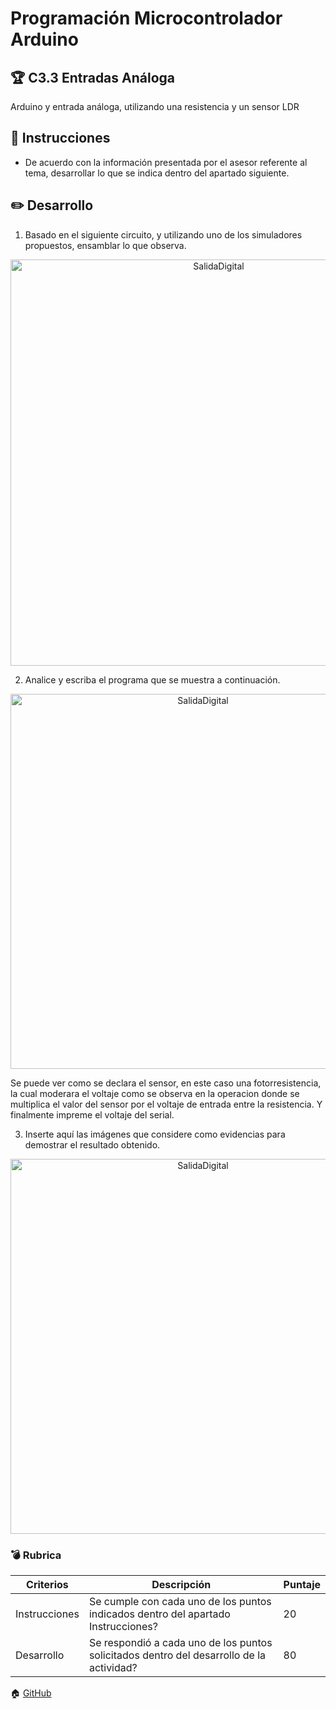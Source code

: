 # Programación Microcontrolador Arduino

## :trophy: C3.3 Entradas Análoga

Arduino y entrada análoga, utilizando una resistencia y un sensor LDR

## :blue_book: Instrucciones

- De acuerdo con la información presentada por el asesor referente al tema, desarrollar lo que se indica dentro del apartado siguiente.

## :pencil2: Desarrollo

1. Basado en el siguiente circuito, y utilizando uno de los simuladores propuestos, ensamblar lo que observa.


<p align="center">
    <img alt="SalidaDigital" src="../Markdown/Imagenes/C3.x_ArduinoEsquematicoEntradaAnalogaSensor.png" width=650 >
</p>

2. Analice y escriba el programa que se muestra a continuación.

<p align="center">
    <img alt="SalidaDigital" src="../Markdown/Imagenes/C3.x_ArduinoProgramaEntradaAnalogaSensor.png" width=600 >
</p>

Se puede ver como se declara el sensor, en este caso una fotorresistencia, la cual moderara el voltaje como se observa en la operacion donde se multiplica el valor del sensor por el voltaje de entrada entre la resistencia.
Y finalmente impreme el voltaje del serial.

3. Inserte aquí las imágenes que considere como evidencias para demostrar el resultado obtenido.

<p align="center">
    <img alt="SalidaDigital" src="../Markdown/Imagenes/C33.png" width=600 >
</p>

### :bomb: Rubrica

| Criterios     | Descripción                                                                                  | Puntaje |
| ------------- | -------------------------------------------------------------------------------------------- | ------- |
| Instrucciones | Se cumple con cada uno de los puntos indicados dentro del apartado Instrucciones?            | 20 |
| Desarrollo    | Se respondió a cada uno de los puntos solicitados dentro del desarrollo de la actividad?     | 80      |

:house: [GitHub](https://github.com/EmmanuelARodriguez/Markdown/tree/main)